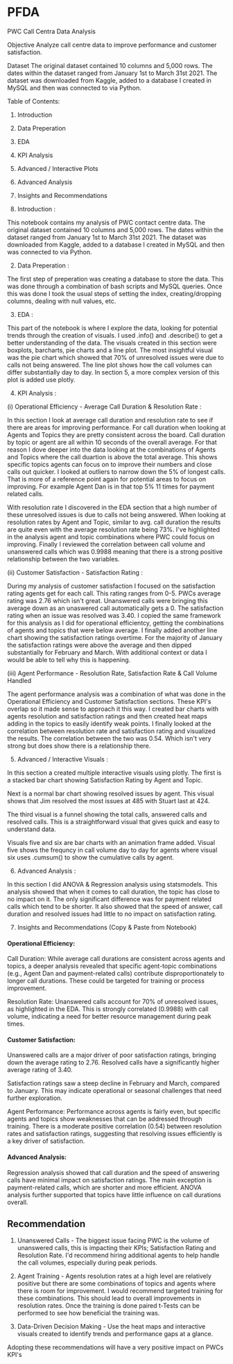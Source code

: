 # PFDA

PWC Call Centra Data Analysis

Objective 
Analyze call centre data to improve performance and customer satisfaction.

Dataset 
The original dataset contained 10 columns and 5,000 rows. The dates within the dataset ranged from January 1st to March 31st 2021. The dataset was downloaded from Kaggle, added to a database I created in MySQL and then was connected to via Python.

Table of Contents:
1. Introduction
2. Data Preperation
3. EDA
4. KPI Analysis
5. Advanced / Interactive Plots
6. Advanced Analysis
7. Insights and Recommendations



1. Introduction : 

This notebook contains my analysis of PWC contact centre data. The original dataset contained 10 columns and 5,000 rows. The dates within the dataset ranged from January 1st to March 31st 2021. The dataset was downloaded from Kaggle, added to a database I created in MySQL and then was connected to via Python.

2. Data Preperation :

The first step of preperation was creating a database to store the data. This was done through a combination of bash scripts and MySQL queries. Once this was done I took the usual steps of setting the index, creating/dropping columns, dealing with null values, etc.

3. EDA :

This part of the notebook is where I explore the data, looking for potential trends through the creation of visuals. I used .info() and .describe() to get a better understanding of the data. The visuals created in this section were boxplots, barcharts, pie charts and a line plot. The most insightful visual was the pie chart which showed that 70% of unresolved issues were due to calls not being answered. The line plot shows how the call volumes can differ substantially day to day. In section 5, a more complex version of this plot is added use plotly.

4. KPI Analysis :

(i) Operational Efficiency - Average Call Duration & Resolution Rate :

In this section I look at average call duration and resolution rate to see if there are areas for improving performance. For call duration when looking at Agents and Topics they are pretty consistent across the board. Call duration by topic or agent are all within 10 seconds of the overall average. For that reason I dove deeper into the data looking at the combinations of Agents and Topics where the call duartion is above the total average. This shows specific topics agents can focus on to improve their numbers and close calls out quicker. I looked at outliers to narrow down the 5% of longest calls. That is more of a reference point again for potential areas to focus on improving. For example Agent Dan is in that top 5% 11 times for payment related calls.

With resolution rate I discovered in the EDA section that a high number of these unresolved issues is due to calls not being answered. When looking at resolution rates by Agent and Topic, similar to avg. call duration the results are quite even with the average resolution rate being 73%. I've highlighted in the analysis agent and topic combinations where PWC could focus on improving. Finally I reviewed the correlation between call volume and unanswered calls which was 0.9988 meaning that there is a strong positive relationship between the two variables.


(ii) Customer Satisfaction - Satisfaction Rating :

During my analysis of customer satisfaction I focused on the satisfaction rating agents get for each call. This rating ranges from 0-5. PWCs average rating was 2.76 which isn't great. Unanswered calls were bringing this average down as an unaswered call automatically gets a 0. The satisfaction rating when an issue was resolved was 3.40. I copied the same framework for this analysis as I did for operational efficientcy, getting the combinations of agents and topics that were below average. I finally added another line chart showing the satisfaction ratings overtime. For the majority of January the satisfaction ratings were above the average and then dipped substantially for February and March. With additional context or data I would be able to tell why this is happening. 

(iii) Agent Performance - Resolution Rate, Satisfaction Rate & Call Volume Handled

The agent performance analysis was a combination of what was done in the Operational Efficiency and Customer Satisfaction sections. These KPI's overlap so it made sense to approach it this way. I created bar charts with agents resolution and satisfaction ratings and then created heat maps adding in the topics to easily identify weak points. I finally looked at the correlation between resolution rate and satisfaction rating and visualized the results. The correlation between the two was 0.54. Which isn't very strong but does show there is a relationship there.


5. Advanced / Interactive Visuals : 

In this section a created multiple interactive visuals using plotly. The first is a stacked bar chart showing Satisfaction Rating by Agent and Topic. 

Next is a normal bar chart showing resolved issues by agent. This visual shows that Jim resolved the most issues at 485 with Stuart last at 424. 

The third visual is a funnel showing the total calls, answered calls and resolved calls. This is a straightforward visual that gives quick and easy to understand data. 

Visuals five and six are bar charts with an animation frame added. Visual five shows the frequncy in call volume day to day for agents where visual six uses .cumsum() to show the cumulative calls by agent.


6. Advanced Analysis : 

In this section I did ANOVA & Regression analysis using statsmodels. This analysis showed that when it comes to call duration, the topic has close to no impact on it. The only significant difference was for payment related calls which tend to be shorter. It also showed that the speed of answer, call duration and resolved issues had little to no impact on satisfaction rating.

7. Insights and Recommendations (Copy & Paste from Notebook)
#### Operational Efficiency:

Call Duration: While average call durations are consistent across agents and topics, a deeper analysis revealed that specific agent-topic combinations (e.g., Agent Dan and payment-related calls) contribute disproportionately to longer call durations. These could be targeted for training or process improvement.

Resolution Rate: Unanswered calls account for 70% of unresolved issues, as highlighted in the EDA. This is strongly correlated (0.9988) with call volume, indicating a need for better resource management during peak times.

#### Customer Satisfaction:
Unanswered calls are a major driver of poor satisfaction ratings, bringing down the average rating to 2.76. Resolved calls have a significantly higher average rating of 3.40.

Satisfaction ratings saw a steep decline in February and March, compared to January. This may indicate operational or seasonal challenges that need further exploration.

Agent Performance:
Performance across agents is fairly even, but specific agents and topics show weaknesses that can be addressed through training.
There is a moderate positive correlation (0.54) between resolution rates and satisfaction ratings, suggesting that resolving issues efficiently is a key driver of satisfaction.

#### Advanced Analysis:
Regression analysis showed that call duration and the speed of answering calls have minimal impact on satisfaction ratings. The main exception is payment-related calls, which are shorter and more efficient.
ANOVA analysis further supported that topics have little influence on call durations overall.

## Recommendation

1) Unanswered Calls - The biggest issue facing PWC is the volume of unanswered calls, this is impacting their KPIs; Satisfaction Rating and Resolution Rate. I'd recommend hiring additional agents to help handle the call volumes, especially during peak periods. 

2) Agent Training - Agents resolution rates at a high level are relatively positive but there are some combinations of topics and agents where there is room for improvement. I would recommend targeted training for these combinations. This should lead to overall improvements in resolution rates. Once the training is done paired t-Tests can be performed to see how beneficial the training was.

3) Data-Driven Decision Making - Use the heat maps and interactive visuals created to identify trends and performance gaps at a glance.

Adopting these recommendations will have a very positive impact on PWCs KPI's






